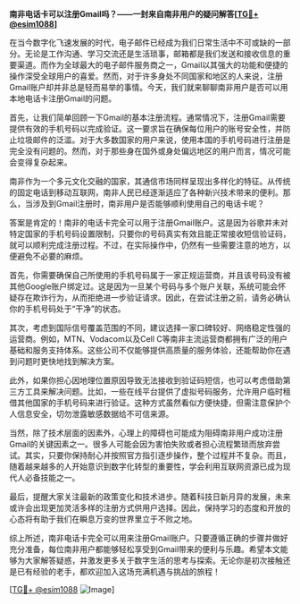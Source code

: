 **南非电话卡可以注册Gmail吗？——一封来自南非用户的疑问解答[[TG💪+ @esim1088](https://t.me/s/esim1088)]**

在当今数字化飞速发展的时代，电子邮件已经成为我们日常生活中不可或缺的一部分。无论是工作沟通、学习交流还是生活琐事，邮箱都是我们发送和接收信息的重要渠道。而作为全球最大的电子邮件服务商之一，Gmail以其强大的功能和便捷的操作深受全球用户的喜爱。然而，对于许多身处不同国家和地区的人来说，注册Gmail账户却并非总是轻而易举的事情。今天，我们就来聊聊南非用户是否可以用本地电话卡注册Gmail的问题。

首先，让我们简单回顾一下Gmail的基本注册流程。通常情况下，注册Gmail需要提供有效的手机号码以完成验证。这一要求旨在确保每位用户的账号安全性，并防止垃圾邮件的泛滥。对于大多数国家的用户来说，使用本国的手机号码进行注册是完全没有问题的。然而，对于那些身在国外或身处偏远地区的用户而言，情况可能会变得复杂起来。

南非作为一个多元文化交融的国家，其通信市场同样呈现出多样化的特征。从传统的固定电话到移动互联网，南非人民已经逐渐适应了各种新兴技术带来的便利。那么，当涉及到Gmail注册时，南非用户是否能够顺利使用自己的电话卡呢？

答案是肯定的！南非的电话卡完全可以用于注册Gmail账户。这是因为谷歌并未对特定国家的手机号码设置限制，只要你的号码真实有效且能正常接收短信验证码，就可以顺利完成注册过程。不过，在实际操作中，仍然有一些需要注意的地方，以便避免不必要的麻烦。

首先，你需要确保自己所使用的手机号码属于一家正规运营商，并且该号码没有被其他Google账户绑定过。这是因为一旦某个号码与多个账户关联，系统可能会怀疑存在欺诈行为，从而拒绝进一步验证请求。因此，在尝试注册之前，请务必确认你的手机号码处于“干净”的状态。

其次，考虑到国际信号覆盖范围的不同，建议选择一家口碑较好、网络稳定性强的运营商。例如，MTN、Vodacom以及Cell C等南非主流运营商都拥有广泛的用户基础和服务支持体系。这些公司不仅能够提供高质量的服务体验，还能帮助你在遇到问题时更快地找到解决方案。

此外，如果你担心因地理位置原因导致无法接收到验证码短信，也可以考虑借助第三方工具来解决问题。比如，一些在线平台提供了虚拟号码服务，允许用户临时租借其他国家的手机号码来进行验证。这种方式虽然看似方便快捷，但需注意保护个人信息安全，切勿泄露敏感数据给不可信来源。

当然，除了技术层面的因素外，心理上的障碍也可能成为阻碍南非用户成功注册Gmail的关键因素之一。很多人可能会因为害怕失败或者担心流程繁琐而放弃尝试。其实，只要你保持耐心并按照官方指引逐步操作，整个过程并不复杂。而且，随着越来越多的人开始意识到数字化转型的重要性，学会利用互联网资源已成为现代人必备技能之一。

最后，提醒大家关注最新的政策变化和技术进步。随着科技日新月异的发展，未来或许会出现更加灵活多样的注册方式供用户选择。因此，保持学习的态度和开放的心态将有助于我们在瞬息万变的世界里立于不败之地。

综上所述，南非电话卡完全可以用来注册Gmail账户。只要遵循正确的步骤并做好充分准备，每位南非用户都能够轻松享受到Gmail带来的便利与乐趣。希望本文能够为大家解答疑惑，并激发更多关于数字生活的思考与探索。无论你是初次接触还是已有经验的老手，都欢迎加入这场充满机遇与挑战的旅程！

[[TG💪+ @esim1088](https://t.me/s/esim1088) ![Image](https://i.postimg.cc/4NQfJmqS/Snipaste-2025-05-13-00-14-12.png)]